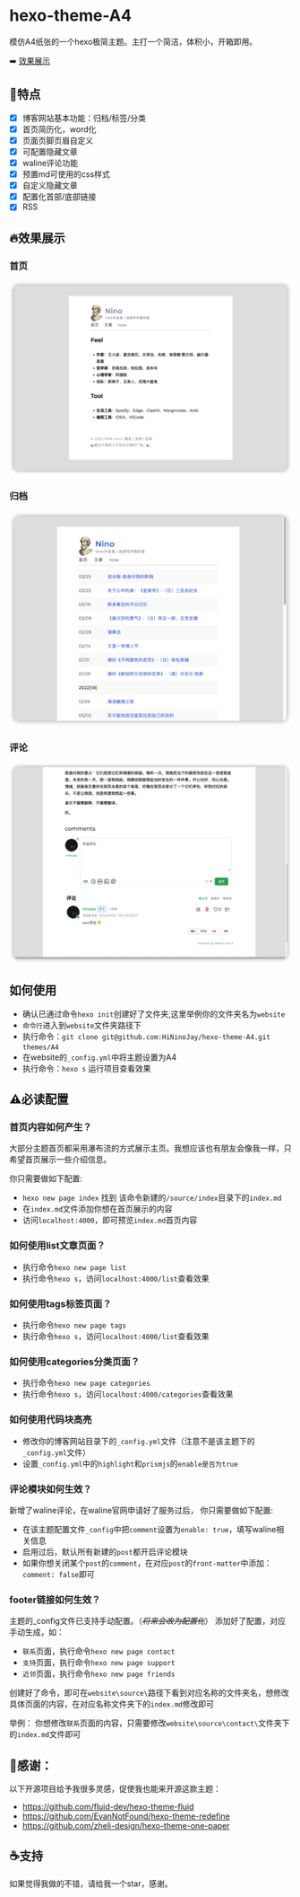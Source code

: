 # hexo-theme-A4
模仿A4纸张的一个hexo极简主题。主打一个简洁，体积小，开箱即用。

➡️ [效果展示](https://ninojay.top)

## 🏹️特点

- [x] 博客网站基本功能：归档/标签/分类
- [x] 首页简历化，word化
- [x] 页面页脚页眉自定义
- [x] 可配置隐藏文章
- [x] waline评论功能
- [x] 预置md可使用的css样式
- [x] 自定义隐藏文章
- [x] 配置化首部/底部链接
- [x] RSS

## 🔥效果展示
### 首页

![](/source/img/index.png)

### 归档

![](/source/img/archive.png)

### 评论

![](/source/img/comment.png)

## 如何使用
- 确认已通过命令`hexo init`创建好了文件夹,这里举例你的文件夹名为`website`
- `命令行`进入到`website`文件夹路径下
- 执行命令：`git clone git@github.com:HiNinoJay/hexo-theme-A4.git themes/A4`
- 在website的`_config.yml`中将主题设置为A4
- 执行命令：`hexo s` 运行项目查看效果

## ⚠️必读配置

### 首页内容如何产生？

大部分主题首页都采用瀑布流的方式展示主页。我想应该也有朋友会像我一样，只希望首页展示一些介绍信息。

你只需要做如下配置:
- `hexo new page index`  找到 该命令新建的`/source/index`目录下的`index.md`
- 在`index.md`文件添加你想在首页展示的内容
- 访问`localhost:4000`，即可预览`index.md`首页内容

### 如何使用list文章页面？
- 执行命令`hexo new page list`
- 执行命令`hexo s`，访问`localhost:4000/list`查看效果

### 如何使用tags标签页面？
- 执行命令`hexo new page tags`
- 执行命令`hexo s`，访问`localhost:4000/list`查看效果

### 如何使用categories分类页面？
- 执行命令`hexo new page categories`
- 执行命令`hexo s`，访问`localhost:4000/categories`查看效果

### 如何使用代码块高亮
- 修改你的博客网站目录下的```_config.yml```文件（注意不是该主题下的```_config.yml```文件）
- 设置```_config.yml```中的```highlight```和```prismjs```的```enable是否为true```
  
### 评论模块如何生效？

新增了waline评论，在waline官网申请好了服务过后，
你只需要做如下配置:
- 在该主题配置文件`_config`中把`comment`设置为`enable: true`，填写waline相关信息
- 启用过后，默认所有新建的`post`都开启评论模块
- 如果你想关闭某个`post`的`comment`，在对应`post`的`front-matter`中添加：`comment: false`即可

### footer链接如何生效？
主题的_config文件已支持手动配置。（*~~将来会改为配置化~~*）
添加好了配置，对应手动生成，如：
- `联系`页面，执行命令`hexo new page contact`
- `支持`页面，执行命令`hexo new page support`
- `近邻`页面，执行命令`hexo new page friends`

创建好了命令，即可在`website\source\`路径下看到对应名称的文件夹名，想修改具体页面的内容，在对应名称文件夹下的`index.md`修改即可

举例：
你想修改`联系`页面的内容，只需要修改`website\source\contact\`文件夹下的`index.md`文件即可


## 🍺感谢：
以下开源项目给予我很多灵感，促使我也能来开源这款主题：
- https://github.com/fluid-dev/hexo-theme-fluid
- https://github.com/EvanNotFound/hexo-theme-redefine
- https://github.com/zheli-design/hexo-theme-one-paper


## ☕️支持

如果觉得我做的不错，请给我一个star，感谢。

